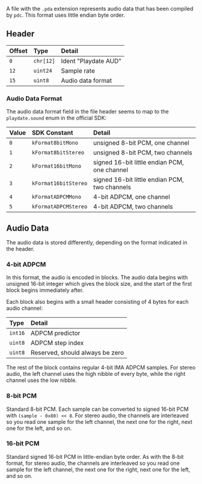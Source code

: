 A file with the `.pda` extension represents audio data that has been compiled by `pdc`. This format uses little endian byte order.

## Header

| Offset | Type     | Detail |
|:-------|:---------|:-------|
| `0`    | `chr[12]` | Ident "Playdate AUD" |
| `12`   | `uint24`  | Sample rate |
| `15`   | `uint8`  | Audio data format |

### Audio Data Format

The audio data format field in the file header seems to map to the `playdate.sound` enum in the official SDK:

| Value | SDK Constant | Detail |
|:------|:-------------|:-------|
| `0`   | `kFormat8bitMono` | unsigned 8-bit PCM, one channel |
| `1`   | `kFormat8bitStereo` | unsigned 8-bit PCM, two channels |
| `2`   | `kFormat16bitMono` | signed 16-bit little endian PCM, one channel |
| `3`   | `kFormat16bitStereo` | signed 16-bit little endian PCM, two channels |
| `4`   | `kFormatADPCMMono` | 4-bit ADPCM, one channel |
| `5`   | `kFormatADPCMStereo` | 4-bit ADPCM, two channels |

## Audio Data

The audio data is stored differently, depending on the format indicated in the header.

### 4-bit ADPCM

In this format, the audio is encoded in blocks. The audio data begins with unsigned 16-bit integer which gives the block size, and the start of the first block begins immediately after.

Each block also begins with a small header consisting of 4 bytes for each audio channel:

| Type   | Detail |
|:-------|:-------|
| `int16` | ADPCM predictor |
| `uint8` | ADPCM step index |
| `uint8` | Reserved, should always be zero |

The rest of the block contains regular 4-bit IMA ADPCM samples. For stereo audio, the left channel uses the high nibble of every byte, while the right channel uses the low nibble.

### 8-bit PCM

Standard 8-bit PCM. Each sample can be converted to signed 16-bit PCM with `(sample - 0x80) << 8`. For stereo audio, the channels are interleaved so you read one sample for the left channel, the next one for the right, next one for the left, and so on.

### 16-bit PCM

Standard signed 16-bit PCM in little-endian byte order. As with the 8-bit format, for stereo audio, the channels are interleaved so you read one sample for the left channel, the next one for the right, next one for the left, and so on.
